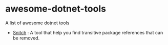 # awesome-dotnet-tools
A list of awesome dotnet tools

- [Snitch](https://github.com/spectresystems/snitch) : A tool that help you find transitive package references that can be removed. 
